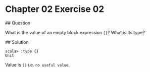 # Chapter 02 Exercise 02

## Question

What is the value of an empty block expression `{}`? What is its type?

## Solution

```
scala> :type {}
Unit
```

Value is `()` i.e. `no useful value`.
